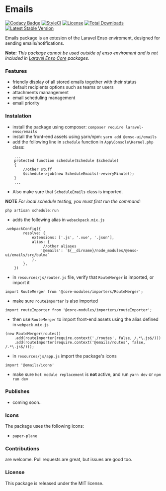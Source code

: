 # Emails


[![Codacy Badge](https://api.codacy.com/project/badge/Grade/ff415bb65927479a80d173622d3c11ed)](https://www.codacy.com/app/laravel-enso/emails?utm_source=github.com&amp;utm_medium=referral&amp;utm_content=laravel-enso/emails&amp;utm_campaign=Badge_Grade)
[![StyleCI](https://github.styleci.io/repos/134861936/shield?branch=master)](https://github.styleci.io/repos/134861936)
[![License](https://poser.pugx.org/laravel-enso/emails/license)](https://packagist.org/packages/laravel-enso/emails)
[![Total Downloads](https://poser.pugx.org/laravel-enso/emails/downloads)](https://packagist.org/packages/laravel-enso/emails)
[![Latest Stable Version](https://poser.pugx.org/laravel-enso/emails/version)](https://packagist.org/packages/laravel-enso/emails)


Emails package is an extesion of the Laravel Enso enviroment, designed for sending emails/notifications.

**Note:** *This package cannot be used outside of enso enviroment and is not included in [Laravel Enso Core](https://github.com/laravel-enso/Core) packages.*

### Features
* friendly display of all stored emails together with their status
* default recipients options such as teams or users
* attachments manangement
* email scheduling management
* email priority

### Instalation
* install the package using composer: `composer require laravel-enso/emails`
* install the front-end assets using yarn/npm: `yarn add @enso-ui/emails`
* add the following line in `schedule` function in `App\Console\Kernel.php` class:
```
    ...
    protected function schedule(Schedule $schedule)
    {
        //other stuff
        $schedule->job(new ScheduleEmails)->everyMinute();
    }
    ...
```
* Also make sure that `ScheduleEmails` class is imported.

**NOTE** *For local schedule testing, you must first run the command:*
```
php artisan schedule:run
```
* adds the following alias in `webackpack.mix.js`
```
.webpackConfig({
        resolve: {
            extensions: ['.js', '.vue', '.json'],
            alias: {
                 //other aliases
                '@emails': `${__dirname}/node_modules/@enso-ui/emails/src/bulma`
            },
        },
    })
```
* in `resources/js/router.js` file, verify that `RouteMerger` is imported, or import it

`import RouteMerger from '@core-modules/importers/RouteMerger';`

* make sure `routeImporter` is also imported

`import routeImporter from '@core-modules/importers/routeImporter';`

* then use `RouteMerger` to import front-end assets using the alias defined in `webpack.mix.js`

```
(new RouteMerger(routes))
    .add(routeImporter(require.context('./routes', false, /.*\.js$/)))
    .add(routeImporter(require.context('@emails/routes', false, /.*\.js$/)));
```

* in `resources/js/app.js` import the package's icons

`import '@emails/icons'`

* make sure `hot module replacement` is **not** active, and run `yarn dev` or `npm run dev`

### Publishes
* coming soon..

### Icons
The package uses the following icons:
* `paper-plane`

### Contributions

are welcome. Pull requests are great, but issues are good too.

### License

This package is released under the MIT license.



